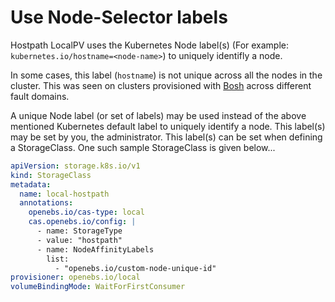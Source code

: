 # Use Node-Selector labels

Hostpath LocalPV uses the Kubernetes Node label(s) (For example: `kubernetes.io/hostname=<node-name>`) to uniquely identifly a node.

In some cases, this label (`hostname`) is not unique across all the nodes in the cluster. This was seen on clusters provisioned with [Bosh](https://bosh.io/docs/) across different fault domains.

A unique Node label (or set of labels) may be used instead of the above mentioned Kubernetes default label to uniquely identify a node. This label(s) may be set by you, the administrator.
This label(s) can be set when defining a StorageClass. One such sample StorageClass is given below...

```yaml
apiVersion: storage.k8s.io/v1
kind: StorageClass
metadata:
  name: local-hostpath
  annotations:
    openebs.io/cas-type: local
    cas.openebs.io/config: |
      - name: StorageType
      - value: "hostpath"
      - name: NodeAffinityLabels
        list:
          - "openebs.io/custom-node-unique-id"
provisioner: openebs.io/local
volumeBindingMode: WaitForFirstConsumer
```

